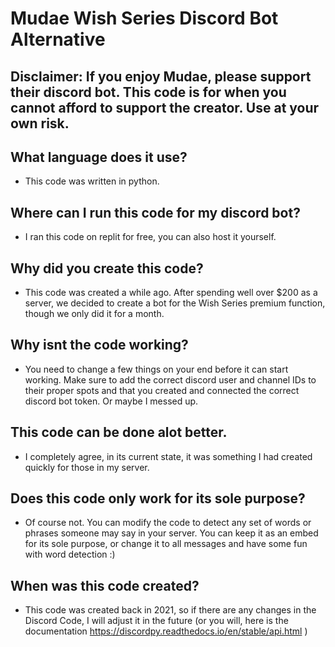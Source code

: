 # Mudae Wish Series Discord Bot Alternative

## Disclaimer: If you enjoy Mudae, please support their discord bot. This code is for when you cannot afford to support the creator. Use at your own risk.
 
## What language does it use?
- This code was written in python.

## Where can I run this code for my discord bot?
- I ran this code on replit for free, you can also host it yourself.

## Why did you create this code?
- This code was created a while ago. After spending well over $200 as a server, we decided to create a bot for the Wish Series premium function, though we only did it for a month.

## Why isnt the code working?
- You need to change a few things on your end before it can start working. Make sure to add the correct discord user and channel IDs to their proper spots and that you created and connected the correct discord bot token. Or maybe I messed up.

## This code can be done alot better.
- I completely agree, in its current state, it was something I had created quickly for those in my server.

## Does this code only work for its sole purpose?
- Of course not. You can modify the code to detect any set of words or phrases someone may say in your server. You can keep it as an embed for its sole purpose, or change it to all messages and have some fun with word detection :)

## When was this code created?
- This code was created back in 2021, so if there are any changes in the Discord Code, I will adjust it in the future (or you will, here is the documentation https://discordpy.readthedocs.io/en/stable/api.html )
